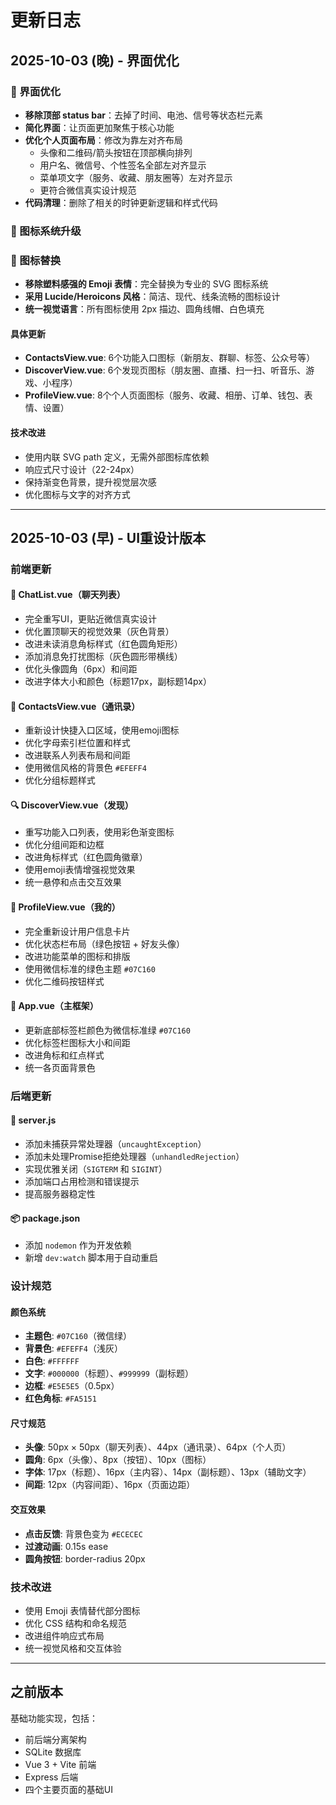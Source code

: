 # 更新日志

## 2025-10-03 (晚) - 界面优化

### 🧹 界面优化
- **移除顶部 status bar**：去掉了时间、电池、信号等状态栏元素
- **简化界面**：让页面更加聚焦于核心功能
- **优化个人页面布局**：修改为靠左对齐布局
  - 头像和二维码/箭头按钮在顶部横向排列
  - 用户名、微信号、个性签名全部左对齐显示
  - 菜单项文字（服务、收藏、朋友圈等）左对齐显示
  - 更符合微信真实设计规范
- **代码清理**：删除了相关的时钟更新逻辑和样式代码

### 🎨 图标系统升级

### 🎨 图标替换
- **移除塑料感强的 Emoji 表情**：完全替换为专业的 SVG 图标系统
- **采用 Lucide/Heroicons 风格**：简洁、现代、线条流畅的图标设计
- **统一视觉语言**：所有图标使用 2px 描边、圆角线帽、白色填充

#### 具体更新
- **ContactsView.vue**: 6个功能入口图标（新朋友、群聊、标签、公众号等）
- **DiscoverView.vue**: 6个发现页图标（朋友圈、直播、扫一扫、听音乐、游戏、小程序）
- **ProfileView.vue**: 8个个人页面图标（服务、收藏、相册、订单、钱包、表情、设置）

#### 技术改进
- 使用内联 SVG path 定义，无需外部图标库依赖
- 响应式尺寸设计（22-24px）
- 保持渐变色背景，提升视觉层次感
- 优化图标与文字的对齐方式

---

## 2025-10-03 (早) - UI重设计版本

### 前端更新

#### 🎨 ChatList.vue（聊天列表）
- 完全重写UI，更贴近微信真实设计
- 优化置顶聊天的视觉效果（灰色背景）
- 改进未读消息角标样式（红色圆角矩形）
- 添加消息免打扰图标（灰色圆形带横线）
- 优化头像圆角（6px）和间距
- 改进字体大小和颜色（标题17px，副标题14px）

#### 👥 ContactsView.vue（通讯录）
- 重新设计快捷入口区域，使用emoji图标
- 优化字母索引栏位置和样式
- 改进联系人列表布局和间距
- 使用微信风格的背景色 `#EFEFF4`
- 优化分组标题样式

#### 🔍 DiscoverView.vue（发现）
- 重写功能入口列表，使用彩色渐变图标
- 优化分组间距和边框
- 改进角标样式（红色圆角徽章）
- 使用emoji表情增强视觉效果
- 统一悬停和点击交互效果

#### 👤 ProfileView.vue（我的）
- 完全重新设计用户信息卡片
- 优化状态栏布局（绿色按钮 + 好友头像）
- 改进功能菜单的图标和排版
- 使用微信标准的绿色主题 `#07C160`
- 优化二维码按钮样式

#### 📱 App.vue（主框架）
- 更新底部标签栏颜色为微信标准绿 `#07C160`
- 优化标签栏图标大小和间距
- 改进角标和红点样式
- 统一各页面背景色

### 后端更新

#### 🔧 server.js
- 添加未捕获异常处理器（`uncaughtException`）
- 添加未处理Promise拒绝处理器（`unhandledRejection`）
- 实现优雅关闭（`SIGTERM` 和 `SIGINT`）
- 添加端口占用检测和错误提示
- 提高服务器稳定性

#### 📦 package.json
- 添加 `nodemon` 作为开发依赖
- 新增 `dev:watch` 脚本用于自动重启

### 设计规范

#### 颜色系统
- **主题色**: `#07C160`（微信绿）
- **背景色**: `#EFEFF4`（浅灰）
- **白色**: `#FFFFFF`
- **文字**: `#000000`（标题）、`#999999`（副标题）
- **边框**: `#E5E5E5`（0.5px）
- **红色角标**: `#FA5151`

#### 尺寸规范
- **头像**: 50px × 50px（聊天列表）、44px（通讯录）、64px（个人页）
- **圆角**: 6px（头像）、8px（按钮）、10px（图标）
- **字体**: 17px（标题）、16px（主内容）、14px（副标题）、13px（辅助文字）
- **间距**: 12px（内容间距）、16px（页面边距）

#### 交互效果
- **点击反馈**: 背景色变为 `#ECECEC`
- **过渡动画**: 0.15s ease
- **圆角按钮**: border-radius 20px

### 技术改进
- 使用 Emoji 表情替代部分图标
- 优化 CSS 结构和命名规范
- 改进组件响应式布局
- 统一视觉风格和交互体验

---

## 之前版本

基础功能实现，包括：
- 前后端分离架构
- SQLite 数据库
- Vue 3 + Vite 前端
- Express 后端
- 四个主要页面的基础UI

